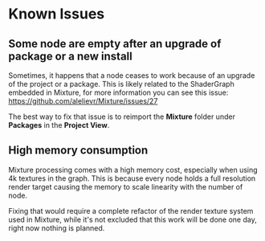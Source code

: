 # Known Issues

## Some node are empty after an upgrade of package or a new install

Sometimes, it happens that a node ceases to work because of an upgrade of the project or a package. This is likely related to the ShaderGraph embedded in Mixture, for more information you can see this issue: https://github.com/alelievr/Mixture/issues/27

The best way to fix that issue is to reimport the **Mixture** folder under **Packages** in the **Project View**.

## High memory consumption

Mixture processing comes with a high memory cost, especially when using 4k textures in the graph. This is because every node holds a full resolution render target causing the memory to scale linearity with the number of node.

Fixing that would require a complete refactor of the render texture system used in Mixture, while it's not excluded that this work will be done one day, right now nothing is planned.